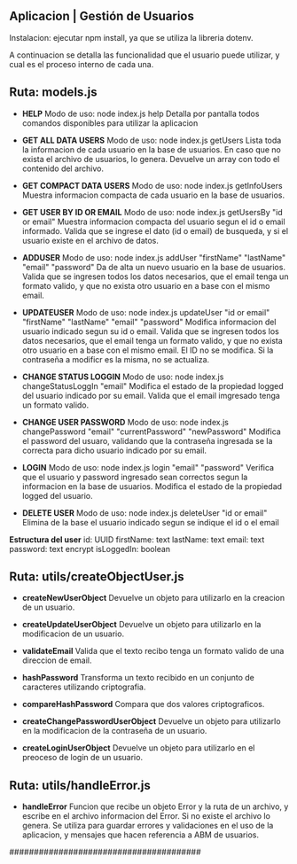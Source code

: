 ## Aplicacion | Gestión de Usuarios

Instalacion: ejecutar npm install, ya que se utiliza la libreria dotenv.

A continuacion se detalla las funcionalidad que el usuario puede utilizar, y cual es el proceso interno de cada una.

## Ruta: models.js

- **HELP**
Modo de uso: node index.js help
Detalla por pantalla todos comandos disponibles para utilizar la aplicacion

- **GET ALL DATA USERS**
Modo de uso: node index.js getUsers
Lista toda la informacion de cada usuario en la base de usuarios. En caso que no exista el archivo de usuarios, lo genera.
Devuelve un array con todo el contenido del archivo.

- **GET COMPACT DATA USERS**
Modo de uso: node index.js getInfoUsers
Muestra informacion compacta de cada usuario en la base de usuarios.

- **GET USER BY ID OR EMAIL**
Modo de uso: node index.js getUsersBy "id or email"
Muestra informacion compacta del usuario segun el id o email informado.
Valida que se ingrese el dato (id o email) de busqueda, y si el usuario existe en el archivo de datos.

- **ADDUSER**
Modo de uso: node index.js addUser "firstName" "lastName" "email" "password"
Da de alta un nuevo usuario en la base de usuarios.
Valida que se ingresen todos los datos necesarios, que el email tenga un formato valido, y que no exista otro usuario en a base con el mismo email.

- **UPDATEUSER**
Modo de uso: node index.js updateUser "id or email" "firstName" "lastName" "email" "password"
Modifica informacion del usuario indicado segun su id o email.
Valida que se ingresen todos los datos necesarios, que el email tenga un formato valido, y que no exista otro usuario en a base con el mismo email.
El ID no se modifica. Si la contraseña a modificr es la misma, no se actualiza.

- **CHANGE STATUS LOGGIN**
Modo de uso: node index.js changeStatusLoggIn "email"
Modifica el estado de la propiedad logged del usuario indicado por su email.
Valida que el email imgresado tenga un formato valido.

- **CHANGE USER PASSWORD**
Modo de uso: node index.js changePassword "email" "currentPassword" "newPassword"
Modifica el password del usuaro, validando que la contraseña ingresada se la correcta para dicho usuario indicado por su email.

- **LOGIN**
Modo de uso: node index.js login "email" "password"
Verifica que el usuario y password ingresado sean correctos segun la informacion en la base de usuarios. Modifica el estado de la propiedad logged del usuario.

- **DELETE USER**
Modo de uso: node index.js deleteUser "id or email"
Elimina de la base el usuario indicado segun se indique el id o el email

**Estructura del user**
id: UUID
firstName: text
lastName: text
email: text
password: text encrypt
isLoggedIn: boolean

## Ruta: utils/createObjectUser.js

- **createNewUserObject**
Devuelve un objeto para utilizarlo en la creacion de un usuario.

- **createUpdateUserObject**
Devuelve un objeto para utilizarlo en la modificacion de un usuario.

- **validateEmail**
Valida que el texto recibo tenga un formato valido de una direccion de email.

- **hashPassword**
Transforma un texto recibido en un conjunto de caracteres utilizando criptografia.

- **compareHashPassword**
Compara que dos valores criptograficos.

- **createChangePasswordUserObject**
Devuelve un objeto para utilizarlo en la modificacion de la contraseña de un usuario.

- **createLoginUserObject**
Devuelve un objeto para utilizarlo en el preoceso de login de un usuario.


## Ruta: utils/handleError.js

- **handleError**
Funcion que recibe un objeto Error y la ruta de un archivo, y escribe en el archivo informacion del Error.
Si no existe el archivo lo genera.
Se utiliza para guardar errores y validaciones en el uso de la aplicacion, y mensajes que hacen referencia a ABM de usuarios.

#######################################
